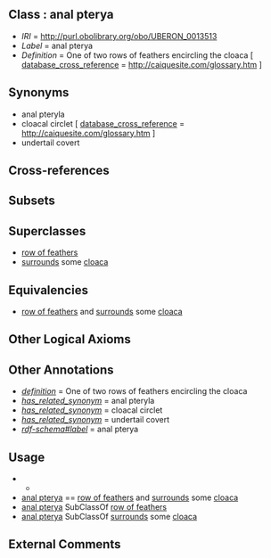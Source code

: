 
## Class : anal pterya

 * *IRI* = http://purl.obolibrary.org/obo/UBERON_0013513
 * *Label* = anal pterya
 * *Definition* = One of two rows of feathers encircling the cloaca [ [database_cross_reference](../../ef/oboInOwl#hasDbXref.md) = http://caiquesite.com/glossary.htm ]

## Synonyms

 * anal pteryla
 * cloacal circlet [ [database_cross_reference](../../ef/oboInOwl#hasDbXref.md) = http://caiquesite.com/glossary.htm ]
 * undertail covert

## Cross-references


## Subsets


## Superclasses

 * [row of feathers](../../UBERON/12/UBERON_0013512.md)
 * [surrounds](../../RO/21/RO_0002221.md) some [cloaca](../../UBERON/62/UBERON_0000162.md)

## Equivalencies

 * [row of feathers](../../UBERON/12/UBERON_0013512.md) and [surrounds](../../RO/21/RO_0002221.md) some [cloaca](../../UBERON/62/UBERON_0000162.md)

## Other Logical Axioms


## Other Annotations

 * *[definition](../../IAO/15/IAO_0000115.md)* = One of two rows of feathers encircling the cloaca
 * *[has_related_synonym](../../ym/oboInOwl#hasRelatedSynonym.md)* = anal pteryla
 * *[has_related_synonym](../../ym/oboInOwl#hasRelatedSynonym.md)* = cloacal circlet
 * *[has_related_synonym](../../ym/oboInOwl#hasRelatedSynonym.md)* = undertail covert
 * *[rdf-schema#label](../../el/rdf-schema#label.md)* = anal pterya

## Usage

 * -
 * [anal pterya](../../UBERON/13/UBERON_0013513.md) == [row of feathers](../../UBERON/12/UBERON_0013512.md) and [surrounds](../../RO/21/RO_0002221.md) some [cloaca](../../UBERON/62/UBERON_0000162.md)
 * [anal pterya](../../UBERON/13/UBERON_0013513.md) SubClassOf [row of feathers](../../UBERON/12/UBERON_0013512.md)
 * [anal pterya](../../UBERON/13/UBERON_0013513.md) SubClassOf [surrounds](../../RO/21/RO_0002221.md) some [cloaca](../../UBERON/62/UBERON_0000162.md)

## External Comments

